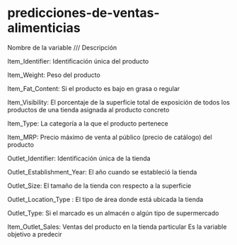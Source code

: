 # predicciones-de-ventas-alimenticias

Nombre de la variable    ///      Descripción

Item_Identifier:               Identificación única del producto

Item_Weight:                   Peso del producto

Item_Fat_Content:              Si el producto es bajo en grasa o regular

Item_Visibility:               El porcentaje de la superficie total de exposición de todos los productos de una tienda asignada al producto concreto

Item_Type:                     La categoría a la que el producto pertenece

Item_MRP:                      Precio máximo de venta al público (precio de catálogo) del producto

Outlet_Identifier:             Identificación única de la tienda

Outlet_Establishment_Year:     El año cuando se estableció la tienda

Outlet_Size:                   El tamaño de la tienda con respecto a la superficie

Outlet_Location_Type :         El tipo de área donde está ubicada la tienda

Outlet_Type:                   Si el marcado es un almacén o algún tipo de supermercado

Item_Outlet_Sales:             Ventas del producto en la tienda particular Es la variable objetivo a predecir


